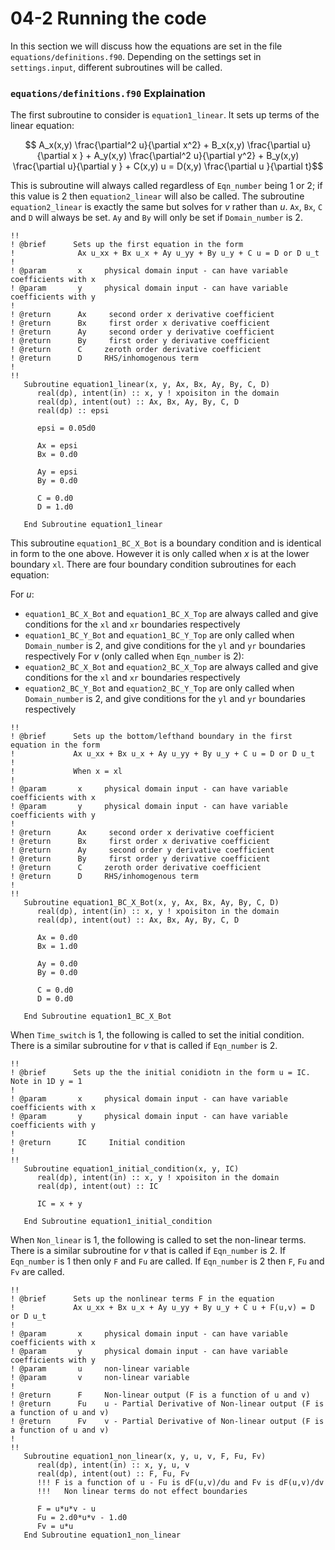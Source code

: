 # 04-2 Running the code

In this section we will discuss how the equations are set in the file `equations/definitions.f90`.
Depending on the settings set in `settings.input`, different subroutines will be called.



### `equations/definitions.f90` Explaination

The first subroutine to consider is `equation1_linear`. It sets up terms of the linear equation:

$$ A_x(x,y) \frac{\partial^2 u}{\partial x^2} + B_x(x,y) \frac{\partial u}{\partial x } + A_y(x,y) \frac{\partial^2 u}{\partial y^2} + B_y(x,y) \frac{\partial u}{\partial y } + C(x,y) u = D(x,y) \frac{\partial u }{\partial t}$$

This is subroutine will always called regardless of `Eqn_number` being 1 or 2; if this value is 2 then `equation2_linear` will also be called. The subroutine `equation2_linear` is exactly the same but solves for $v$ rather than $u$.
`Ax`, `Bx`, `C` and `D` will always be set. `Ay` and `By` will only be set if `Domain_number` is 2.

```
!!
! @brief      Sets up the first equation in the form 
!              Ax u_xx + Bx u_x + Ay u_yy + By u_y + C u = D or D u_t
!
! @param       x     physical domain input - can have variable coefficients with x
! @param       y     physical domain input - can have variable coefficients with y
!
! @return      Ax     second order x derivative coefficient
! @return      Bx     first order x derivative coefficient
! @return      Ay     second order y derivative coefficient
! @return      By     first order y derivative coefficient
! @return      C     zeroth order derivative coefficient
! @return      D     RHS/inhomogenous term
!
!!
   Subroutine equation1_linear(x, y, Ax, Bx, Ay, By, C, D)
      real(dp), intent(in) :: x, y ! xpoisiton in the domain
      real(dp), intent(out) :: Ax, Bx, Ay, By, C, D
      real(dp) :: epsi

      epsi = 0.05d0

      Ax = epsi
      Bx = 0.d0

      Ay = epsi
      By = 0.d0
      
      C = 0.d0
      D = 1.d0

   End Subroutine equation1_linear
```

This subroutine `equation1_BC_X_Bot` is a boundary condition and is identical in form to the one above. 
However it is only called when $x$ is at the lower boundary `xl`. 
There are four boundary condition subroutines for each equation: 

   For $u$: 
   - `equation1_BC_X_Bot` and `equation1_BC_X_Top` are always called and give conditions for the `xl` and `xr` boundaries respectively
   - `equation1_BC_Y_Bot` and `equation1_BC_Y_Top` are only called when `Domain_number` is 2, and give conditions for the `yl` and `yr` boundaries respectively
   For $v$ (only called when `Eqn_number` is 2):
   - `equation2_BC_X_Bot` and `equation2_BC_X_Top` are always called and give conditions for the `xl` and `xr` boundaries respectively
   - `equation2_BC_Y_Bot` and `equation2_BC_Y_Top` are only called when `Domain_number` is 2, and give conditions for the `yl` and `yr` boundaries respectively
   
```
!!
! @brief      Sets up the bottom/lefthand boundary in the first equation in the form 
!             Ax u_xx + Bx u_x + Ay u_yy + By u_y + C u = D or D u_t
!             
!             When x = xl
!
! @param       x     physical domain input - can have variable coefficients with x
! @param       y     physical domain input - can have variable coefficients with y
!
! @return      Ax     second order x derivative coefficient
! @return      Bx     first order x derivative coefficient
! @return      Ay     second order y derivative coefficient
! @return      By     first order y derivative coefficient
! @return      C     zeroth order derivative coefficient
! @return      D     RHS/inhomogenous term
!
!!
   Subroutine equation1_BC_X_Bot(x, y, Ax, Bx, Ay, By, C, D)
      real(dp), intent(in) :: x, y ! xpoisiton in the domain
      real(dp), intent(out) :: Ax, Bx, Ay, By, C, D

      Ax = 0.d0
      Bx = 1.d0

      Ay = 0.d0
      By = 0.d0
      
      C = 0.d0
      D = 0.d0

   End Subroutine equation1_BC_X_Bot

```
When `Time_switch` is 1, the following is called to set the initial condition. There is a similar subroutine for $v$ that is called if `Eqn_number` is 2.

```
!!
! @brief      Sets up the the initial conidiotn in the form u = IC. Note in 1D y = 1
!
! @param       x     physical domain input - can have variable coefficients with x
! @param       y     physical domain input - can have variable coefficients with y
!
! @return      IC     Initial condition
!
!!
   Subroutine equation1_initial_condition(x, y, IC)
      real(dp), intent(in) :: x, y ! xpoisiton in the domain
      real(dp), intent(out) :: IC

      IC = x + y 

   End Subroutine equation1_initial_condition

```

When `Non_linear` is 1, the following is called to set the non-linear terms. There is a similar subroutine for $v$ that is called if `Eqn_number` is 2.
If `Eqn_number` is 1 then only `F` and `Fu` are called.
If `Eqn_number` is 2 then `F`, `Fu` and `Fv` are called.

```
!!
! @brief      Sets up the nonlinear terms F in the equation 
!             Ax u_xx + Bx u_x + Ay u_yy + By u_y + C u + F(u,v) = D or D u_t
!
! @param       x     physical domain input - can have variable coefficients with x
! @param       y     physical domain input - can have variable coefficients with y
! @param       u     non-linear variable
! @param       v     non-linear variable
!
! @return      F     Non-linear output (F is a function of u and v)
! @return      Fu    u - Partial Derivative of Non-linear output (F is a function of u and v)
! @return      Fv    v - Partial Derivative of Non-linear output (F is a function of u and v)
!
!!
   Subroutine equation1_non_linear(x, y, u, v, F, Fu, Fv)
      real(dp), intent(in) :: x, y, u, v
      real(dp), intent(out) :: F, Fu, Fv
      !!! F is a function of u - Fu is dF(u,v)/du and Fv is dF(u,v)/dv
      !!!   Non linear terms do not effect boundaries

      F = u*u*v - u
      Fu = 2.d0*u*v - 1.d0 
      Fv = u*u
   End Subroutine equation1_non_linear
```
